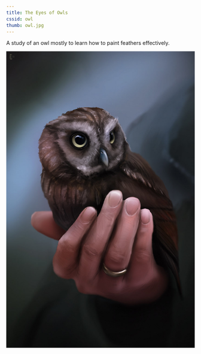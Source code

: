 ```yaml
---
title: The Eyes of Owls
cssid: owl
thumb: owl.jpg
---
```

A study of an owl mostly to learn how to paint feathers effectively.

![The Eyes of Owls](/assets/img/owl.jpg)
